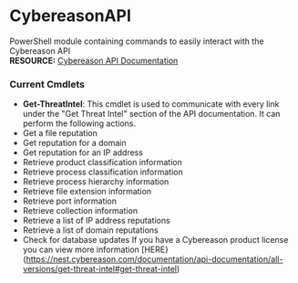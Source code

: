 # CybereasonAPI
 PowerShell module containing commands to easily interact with the Cybereason API<br>
 __RESOURCE:__ [Cybereason API Documentation](https://nest.cybereason.com/documentation/api-documentation)

### Current Cmdlets
- __Get-ThreatIntel__: This cmdlet is used to communicate with every link under the "Get Threat Intel" section of the API documentation. 
It can perform the following actions.
 - Get a file reputation	
 - Get reputation for a domain	
 - Get reputation for an IP address	
 - Retrieve product classification information	
 - Retrieve process classification information	
 - Retrieve process hierarchy information
 - Retrieve file extension information	
 - Retrieve port information
 - Retrieve collection information
 - Retrieve a list of IP address reputations
 - Retrieve a list of domain reputations
 - Check for database updates
If you have a Cybereason product license you can view more information [HERE}(https://nest.cybereason.com/documentation/api-documentation/all-versions/get-threat-intel#get-threat-intel)
